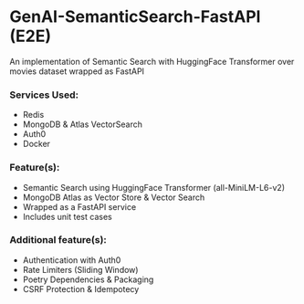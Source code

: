 # GenAI-SemanticSearch-FastAPI (E2E)

An implementation of Semantic Search with HuggingFace Transformer over movies dataset wrapped as FastAPI

### Services Used:

- Redis
- MongoDB & Atlas VectorSearch
- Auth0
- Docker

### Feature(s):

- Semantic Search using HuggingFace Transformer (all-MiniLM-L6-v2)
- MongoDB Atlas as Vector Store & Vector Search
- Wrapped as a FastAPI service
- Includes unit test cases

### Additional feature(s):

- Authentication with Auth0
- Rate Limiters (Sliding Window)
- Poetry Dependencies & Packaging
- CSRF Protection & Idempotecy
